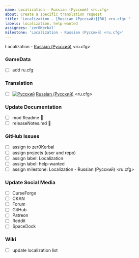 ```yaml
---
name: Localization - Russian (Русский) <ru.cfg> 
about: Create a specific translation request
title: 'Localization - [Russian (Русский)][RU] <ru.cfg> '
labels: localization, help wanted
assignees: 'zer0Kerbal'
milestone: 'Localization - Russian (Русский) <ru.cfg>'
---
```


Localization - [Russian (Русский)][RU] <ru.cfg>

### GameData

- [ ] add ru.cfg  

### Translation

- [ ] [![Русский][RU]][RU] [Russian (Русский)][RU] <ru.cfg>  

[RU]: https://raw.githubusercontent.com/zer0Kerbal/zer0Kerbal/zed'K/Localization/img/Russian-flag-sm.png "Русский"  

### Update Documentation

- [ ]  mod Readme 🔢 
- [ ]  releaseNotes.md 🧾 

### GitHub Issues

- [ ] assign to zer0Kerbal
- [ ] assign projects (user and repo)
- [ ] assign label: Localization
- [ ] assign label: help-wanted
- [ ] assign milestone: Localization - Russian (Русский) <ru.cfg>

### Update Social Media

- [ ] CurseForge
- [ ] CKAN
- [ ] Forum
- [ ] GitHub
- [ ] Patreon
- [ ] Reddit
- [ ] SpaceDock

### Wiki

- [ ] update localization list 
  
<!-- Localization -->
[URL:lclztn]: https://github.com/zer0Kerbal/lclztn/blob/master/readme.md "Localization" 
[URL:qs]: https://github.com/zer0Kerbal/lclztn/blob/master/quickstart.md "Quick Start" 